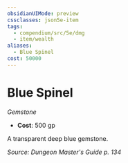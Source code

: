 ```yaml
---
obsidianUIMode: preview
cssclasses: json5e-item
tags:
  - compendium/src/5e/dmg
  - item/wealth
aliases:
  - Blue Spinel
cost: 50000
---
```

# Blue Spinel
*Gemstone*  

- **Cost**: 500 gp

A transparent deep blue gemstone.

*Source: Dungeon Master's Guide p. 134*
